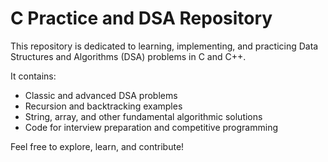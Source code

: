 # C Practice and DSA Repository

This repository is dedicated to learning, implementing, and practicing Data Structures and Algorithms (DSA) problems in C and C++.

It contains:
- Classic and advanced DSA problems
- Recursion and backtracking examples
- String, array, and other fundamental algorithmic solutions
- Code for interview preparation and competitive programming

Feel free to explore, learn, and contribute!
